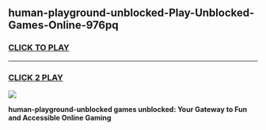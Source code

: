 
## human-playground-unblocked-Play-Unblocked-Games-Online-976pq
<h3>
<a href="https://premium76.site?title=human-playground-unblocked&ref=25A">CLICK TO PLAY</a></h3>
<hr>

<h3>
<a href="https://premium76.site?title=human-playground-unblocked&ref=25A">CLICK 2 PLAY</a>
  
</h3>

<a href="https://premium76.site?title=human-playground-unblocked&ref=25A"><img src="https://clearcache.store/games.png"></a>


**human-playground-unblocked games unblocked: Your Gateway to Fun and Accessible Online Gaming**
